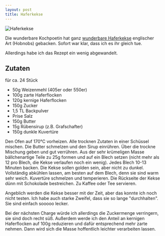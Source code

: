 ```yaml
---
layout: post
title: Haferkekse
---
```


![Haferkekse](https://raw.githubusercontent.com/spinni/spinni.github.com/master/images/20170211-recipe-haferkekse.jpg)

Die wunderbare Kochpoetin hat ganz [wunderbare Haferkekse](https://kochpoetin.wordpress.com/2017/02/09/royal-oats-give-or-take/) englischer Art (Hobnobs) gebacken. Sofort war klar, dass ich es ihr gleich tue.

Allerdings habe ich das Rezept ein wenig abgewandelt.

## Zutaten
für ca. 24 Stück

- 50g Weizenmehl (405er oder 550er)
- 100g zarte Haferflocken
- 120g kernige Haferflocken
- 150g Zucker
- 1,5 TL Backpulver
- Prise Salz
- 150g Butter
- 15g Rübensirup (z.B. Grafschafter)
- 150g dunkle Kuvertüre

Den Ofen auf 170°C vorheizen. Alle trocknen Zutaten in einer Schüssel mischen. Die Butter schmelzen und den Sirup einrühren. Über die trockne Mischung geben und gut verrühren. Aus der sehr krümeligen Masse bällchenartige Teile zu 25g formen und auf ein Blech setzen (nicht mehr als 12 pro Blech, die Kekse verlaufen noch ein wenig). Jedes Blech 10-13 Minuten backen. Die Kekse sollen golden sein, aber nicht zu dunkel. Vollständig abkühlen lassen, am besten auf dem Blech, denn sie sind warm sehr weich. Kuvertüre schmelzen und temperieren. Die Rückseite der Kekse dünn mit Schokolade bestreichen. Zu Kaffee oder Tee servieren.

Angeblich werden die Kekse besser mit der Zeit, aber das konnte ich noch nicht testen. Ich habe auch starke Zweifel, dass sie so lange "durchhalten". Sie sind einfach sooooo lecker.

Bei der nächsten Charge würde ich allerdings die Zuckermenge verringern, sie sind doch recht süß. Außerdem werde ich den Anteil an kernigen Haferflocken auf 100g reduzieren und dafür entsprechend mehr zarte nehmen. Dann wird sich die Masse hoffentlich leichter verarbeiten lassen.

